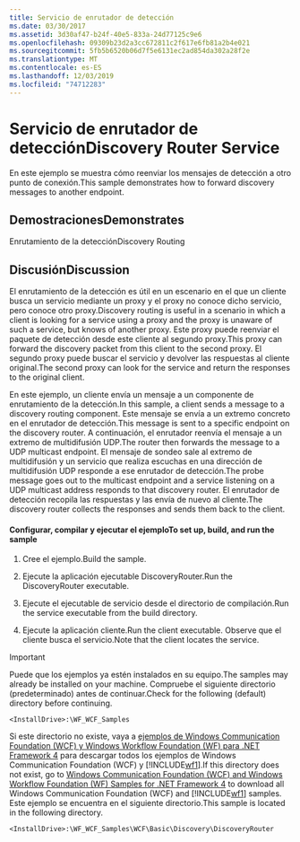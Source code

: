 ```yaml
---
title: Servicio de enrutador de detección
ms.date: 03/30/2017
ms.assetid: 3d30af47-b24f-40e5-833a-24d77125c9e6
ms.openlocfilehash: 09309b23d2a3cc672811c2f617e6fb81a2b4e021
ms.sourcegitcommit: 5fb5b6520b06d7f5e6131ec2ad854da302a28f2e
ms.translationtype: MT
ms.contentlocale: es-ES
ms.lasthandoff: 12/03/2019
ms.locfileid: "74712283"
---
```

# <a name="discovery-router-service"></a><span data-ttu-id="561e1-102">Servicio de enrutador de detección</span><span class="sxs-lookup"><span data-stu-id="561e1-102">Discovery Router Service</span></span>
<span data-ttu-id="561e1-103">En este ejemplo se muestra cómo reenviar los mensajes de detección a otro punto de conexión.</span><span class="sxs-lookup"><span data-stu-id="561e1-103">This sample demonstrates how to forward discovery messages to another endpoint.</span></span>  
  
## <a name="demonstrates"></a><span data-ttu-id="561e1-104">Demostraciones</span><span class="sxs-lookup"><span data-stu-id="561e1-104">Demonstrates</span></span>  
 <span data-ttu-id="561e1-105">Enrutamiento de la detección</span><span class="sxs-lookup"><span data-stu-id="561e1-105">Discovery Routing</span></span>  
  
## <a name="discussion"></a><span data-ttu-id="561e1-106">Discusión</span><span class="sxs-lookup"><span data-stu-id="561e1-106">Discussion</span></span>  
 <span data-ttu-id="561e1-107">El enrutamiento de la detección es útil en un escenario en el que un cliente busca un servicio mediante un proxy y el proxy no conoce dicho servicio, pero conoce otro proxy.</span><span class="sxs-lookup"><span data-stu-id="561e1-107">Discovery routing is useful in a scenario in which a client is looking for a service using a proxy and the proxy is unaware of such a service, but knows of another proxy.</span></span> <span data-ttu-id="561e1-108">Este proxy puede reenviar el paquete de detección desde este cliente al segundo proxy.</span><span class="sxs-lookup"><span data-stu-id="561e1-108">This proxy can forward the discovery packet from this client to the second proxy.</span></span> <span data-ttu-id="561e1-109">El segundo proxy puede buscar el servicio y devolver las respuestas al cliente original.</span><span class="sxs-lookup"><span data-stu-id="561e1-109">The second proxy can look for the service and return the responses to the original client.</span></span>  
  
 <span data-ttu-id="561e1-110">En este ejemplo, un cliente envía un mensaje a un componente de enrutamiento de la detección.</span><span class="sxs-lookup"><span data-stu-id="561e1-110">In this sample, a client sends a message to a discovery routing component.</span></span> <span data-ttu-id="561e1-111">Este mensaje se envía a un extremo concreto en el enrutador de detección.</span><span class="sxs-lookup"><span data-stu-id="561e1-111">This message is sent to a specific endpoint on the discovery router.</span></span> <span data-ttu-id="561e1-112">A continuación, el enrutador reenvía el mensaje a un extremo de multidifusión UDP.</span><span class="sxs-lookup"><span data-stu-id="561e1-112">The router then forwards the message to a UDP multicast endpoint.</span></span> <span data-ttu-id="561e1-113">El mensaje de sondeo sale al extremo de multidifusión y un servicio que realiza escuchas en una dirección de multidifusión UDP responde a ese enrutador de detección.</span><span class="sxs-lookup"><span data-stu-id="561e1-113">The probe message goes out to the multicast endpoint and a service listening on a UDP multicast address responds to that discovery router.</span></span> <span data-ttu-id="561e1-114">El enrutador de detección recopila las respuestas y las envía de nuevo al cliente.</span><span class="sxs-lookup"><span data-stu-id="561e1-114">The discovery router collects the responses and sends them back to the client.</span></span>  
  
#### <a name="to-set-up-build-and-run-the-sample"></a><span data-ttu-id="561e1-115">Configurar, compilar y ejecutar el ejemplo</span><span class="sxs-lookup"><span data-stu-id="561e1-115">To set up, build, and run the sample</span></span>  
  
1. <span data-ttu-id="561e1-116">Cree el ejemplo.</span><span class="sxs-lookup"><span data-stu-id="561e1-116">Build the sample.</span></span>  
  
2. <span data-ttu-id="561e1-117">Ejecute la aplicación ejecutable DiscoveryRouter.</span><span class="sxs-lookup"><span data-stu-id="561e1-117">Run the DiscoveryRouter executable.</span></span>  
  
3. <span data-ttu-id="561e1-118">Ejecute el ejecutable de servicio desde el directorio de compilación.</span><span class="sxs-lookup"><span data-stu-id="561e1-118">Run the service executable from the build directory.</span></span>  
  
4. <span data-ttu-id="561e1-119">Ejecute la aplicación cliente.</span><span class="sxs-lookup"><span data-stu-id="561e1-119">Run the client executable.</span></span> <span data-ttu-id="561e1-120">Observe que el cliente busca el servicio.</span><span class="sxs-lookup"><span data-stu-id="561e1-120">Note that the client locates the service.</span></span>  
  
> [!IMPORTANT]
> <span data-ttu-id="561e1-121">Puede que los ejemplos ya estén instalados en su equipo.</span><span class="sxs-lookup"><span data-stu-id="561e1-121">The samples may already be installed on your machine.</span></span> <span data-ttu-id="561e1-122">Compruebe el siguiente directorio (predeterminado) antes de continuar.</span><span class="sxs-lookup"><span data-stu-id="561e1-122">Check for the following (default) directory before continuing.</span></span>  
>   
> `<InstallDrive>:\WF_WCF_Samples`  
>   
> <span data-ttu-id="561e1-123">Si este directorio no existe, vaya a [ejemplos de Windows Communication Foundation (WCF) y Windows Workflow Foundation (WF) para .NET Framework 4](https://www.microsoft.com/download/details.aspx?id=21459) para descargar todos los ejemplos de Windows Communication Foundation (WCF) y [!INCLUDE[wf1](../../../../includes/wf1-md.md)].</span><span class="sxs-lookup"><span data-stu-id="561e1-123">If this directory does not exist, go to [Windows Communication Foundation (WCF) and Windows Workflow Foundation (WF) Samples for .NET Framework 4](https://www.microsoft.com/download/details.aspx?id=21459) to download all Windows Communication Foundation (WCF) and [!INCLUDE[wf1](../../../../includes/wf1-md.md)] samples.</span></span> <span data-ttu-id="561e1-124">Este ejemplo se encuentra en el siguiente directorio.</span><span class="sxs-lookup"><span data-stu-id="561e1-124">This sample is located in the following directory.</span></span>  
>   
> `<InstallDrive>:\WF_WCF_Samples\WCF\Basic\Discovery\DiscoveryRouter`
